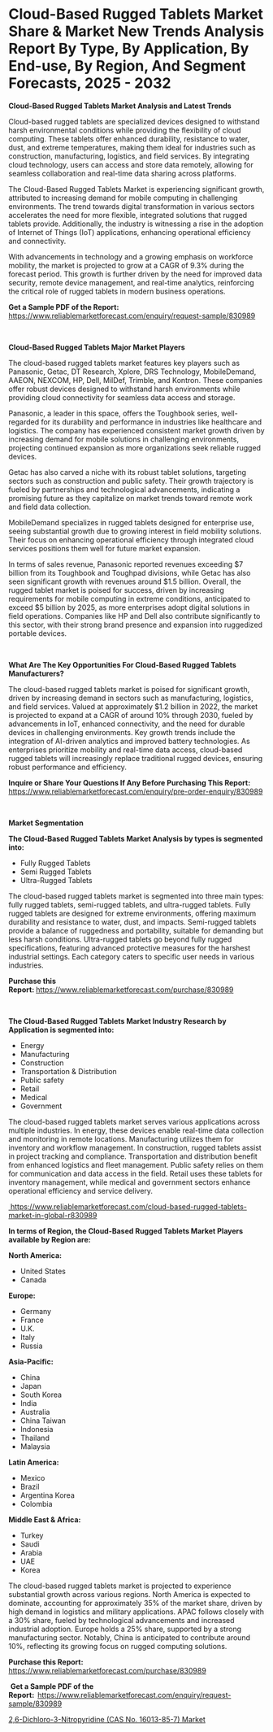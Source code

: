 <p><h1>Cloud-Based Rugged Tablets Market Share & Market New Trends Analysis Report By Type, By Application, By End-use, By Region, And Segment Forecasts, 2025 - 2032</h1></p><p><strong>Cloud-Based Rugged Tablets Market Analysis and Latest Trends</strong></p>
<p><p>Cloud-based rugged tablets are specialized devices designed to withstand harsh environmental conditions while providing the flexibility of cloud computing. These tablets offer enhanced durability, resistance to water, dust, and extreme temperatures, making them ideal for industries such as construction, manufacturing, logistics, and field services. By integrating cloud technology, users can access and store data remotely, allowing for seamless collaboration and real-time data sharing across platforms.</p><p>The Cloud-Based Rugged Tablets Market is experiencing significant growth, attributed to increasing demand for mobile computing in challenging environments. The trend towards digital transformation in various sectors accelerates the need for more flexible, integrated solutions that rugged tablets provide. Additionally, the industry is witnessing a rise in the adoption of Internet of Things (IoT) applications, enhancing operational efficiency and connectivity.</p><p>With advancements in technology and a growing emphasis on workforce mobility, the market is projected to grow at a CAGR of 9.3% during the forecast period. This growth is further driven by the need for improved data security, remote device management, and real-time analytics, reinforcing the critical role of rugged tablets in modern business operations.</p></p>
<p><strong>Get a Sample PDF of the Report:&nbsp;</strong> <a href="https://www.reliablemarketforecast.com/enquiry/request-sample/830989?utm_campaign=2533&utm_medium=2&utm_source=Github&utm_content=ia&utm_term=25032025&utm_id=cloud-based-rugged-tablets">https://www.reliablemarketforecast.com/enquiry/request-sample/830989</a></p>
<p>&nbsp;</p>
<p><strong>Cloud-Based Rugged Tablets Major Market Players</strong></p>
<p><p>The cloud-based rugged tablets market features key players such as Panasonic, Getac, DT Research, Xplore, DRS Technology, MobileDemand, AAEON, NEXCOM, HP, Dell, MilDef, Trimble, and Kontron. These companies offer robust devices designed to withstand harsh environments while providing cloud connectivity for seamless data access and storage.</p><p>Panasonic, a leader in this space, offers the Toughbook series, well-regarded for its durability and performance in industries like healthcare and logistics. The company has experienced consistent market growth driven by increasing demand for mobile solutions in challenging environments, projecting continued expansion as more organizations seek reliable rugged devices.</p><p>Getac has also carved a niche with its robust tablet solutions, targeting sectors such as construction and public safety. Their growth trajectory is fueled by partnerships and technological advancements, indicating a promising future as they capitalize on market trends toward remote work and field data collection.</p><p>MobileDemand specializes in rugged tablets designed for enterprise use, seeing substantial growth due to growing interest in field mobility solutions. Their focus on enhancing operational efficiency through integrated cloud services positions them well for future market expansion.</p><p>In terms of sales revenue, Panasonic reported revenues exceeding $7 billion from its Toughbook and Toughpad divisions, while Getac has also seen significant growth with revenues around $1.5 billion. Overall, the rugged tablet market is poised for success, driven by increasing requirements for mobile computing in extreme conditions, anticipated to exceed $5 billion by 2025, as more enterprises adopt digital solutions in field operations. Companies like HP and Dell also contribute significantly to this sector, with their strong brand presence and expansion into ruggedized portable devices.</p></p>
<p>&nbsp;</p>
<p><strong>What Are The Key Opportunities For Cloud-Based Rugged Tablets Manufacturers?</strong></p>
<p><p>The cloud-based rugged tablets market is poised for significant growth, driven by increasing demand in sectors such as manufacturing, logistics, and field services. Valued at approximately $1.2 billion in 2022, the market is projected to expand at a CAGR of around 10% through 2030, fueled by advancements in IoT, enhanced connectivity, and the need for durable devices in challenging environments. Key growth trends include the integration of AI-driven analytics and improved battery technologies. As enterprises prioritize mobility and real-time data access, cloud-based rugged tablets will increasingly replace traditional rugged devices, ensuring robust performance and efficiency.</p></p>
<p><strong>Inquire or Share Your Questions If Any Before Purchasing This Report:</strong> <a href="https://www.reliablemarketforecast.com/enquiry/pre-order-enquiry/830989?utm_campaign=2533&utm_medium=2&utm_source=Github&utm_content=ia&utm_term=25032025&utm_id=cloud-based-rugged-tablets">https://www.reliablemarketforecast.com/enquiry/pre-order-enquiry/830989</a></p>
<p>&nbsp;</p>
<p><strong>Market Segmentation</strong></p>
<p><strong>The Cloud-Based Rugged Tablets Market Analysis by types is segmented into:</strong></p>
<p><ul><li>Fully Rugged Tablets</li><li>Semi Rugged Tablets</li><li>Ultra-Rugged Tablets</li></ul></p>
<p><p>The cloud-based rugged tablets market is segmented into three main types: fully rugged tablets, semi-rugged tablets, and ultra-rugged tablets. Fully rugged tablets are designed for extreme environments, offering maximum durability and resistance to water, dust, and impacts. Semi-rugged tablets provide a balance of ruggedness and portability, suitable for demanding but less harsh conditions. Ultra-rugged tablets go beyond fully rugged specifications, featuring advanced protective measures for the harshest industrial settings. Each category caters to specific user needs in various industries.</p></p>
<p><strong>Purchase this Report:&nbsp;</strong><a href="https://www.reliablemarketforecast.com/purchase/830989?utm_campaign=2533&utm_medium=2&utm_source=Github&utm_content=ia&utm_term=25032025&utm_id=cloud-based-rugged-tablets">https://www.reliablemarketforecast.com/purchase/830989</a></p>
<p>&nbsp;</p>
<p><strong>The Cloud-Based Rugged Tablets Market Industry Research by Application is segmented into:</strong></p>
<p><ul><li>Energy</li><li>Manufacturing</li><li>Construction</li><li>Transportation & Distribution</li><li>Public safety</li><li>Retail</li><li>Medical</li><li>Government</li></ul></p>
<p><p>The cloud-based rugged tablets market serves various applications across multiple industries. In energy, these devices enable real-time data collection and monitoring in remote locations. Manufacturing utilizes them for inventory and workflow management. In construction, rugged tablets assist in project tracking and compliance. Transportation and distribution benefit from enhanced logistics and fleet management. Public safety relies on them for communication and data access in the field. Retail uses these tablets for inventory management, while medical and government sectors enhance operational efficiency and service delivery.</p></p>
<p><a href="https://www.reliablemarketforecast.com/cloud-based-rugged-tablets-market-in-global-r830989?utm_campaign=2533&utm_medium=2&utm_source=Github&utm_content=ia&utm_term=25032025&utm_id=cloud-based-rugged-tablets">&nbsp;https://www.reliablemarketforecast.com/cloud-based-rugged-tablets-market-in-global-r830989</a></p>
<p><strong>In terms of Region, the Cloud-Based Rugged Tablets Market Players available by Region are:</strong></p>
<p>
    <p> <strong> North America: </strong>
        <ul>
            <li>United States</li>
            <li>Canada</li>
        </ul>
        </p> 
    <p> <strong> Europe: </strong>
        <ul>
            <li>Germany</li>
            <li>France</li>
            <li>U.K.</li>
            <li>Italy</li>
            <li>Russia</li>
        </ul>
        </p> 
    <p> <strong> Asia-Pacific: </strong>
        <ul>
            <li>China</li>
            <li>Japan</li>
            <li>South Korea</li>
            <li>India</li>
            <li>Australia</li>
            <li>China Taiwan</li>
            <li>Indonesia</li>
            <li>Thailand</li>
            <li>Malaysia</li>
        </ul>
        </p> 
    <p> <strong> Latin America: </strong>
        <ul>
            <li>Mexico</li>
            <li>Brazil</li>
            <li>Argentina Korea</li>
            <li>Colombia</li>
        </ul>
        </p> 
    <p> <strong> Middle East & Africa: </strong>
        <ul>
            <li>Turkey</li>
            <li>Saudi</li>
            <li>Arabia</li>
            <li>UAE</li>
            <li>Korea</li>
        </ul>
    </p>
    </p>
<p><p>The cloud-based rugged tablets market is projected to experience substantial growth across various regions. North America is expected to dominate, accounting for approximately 35% of the market share, driven by high demand in logistics and military applications. APAC follows closely with a 30% share, fueled by technological advancements and increased industrial adoption. Europe holds a 25% share, supported by a strong manufacturing sector. Notably, China is anticipated to contribute around 10%, reflecting its growing focus on rugged computing solutions.</p></p>
<p><strong>Purchase this Report: </strong><a href="https://www.reliablemarketforecast.com/purchase/830989?utm_campaign=2533&utm_medium=2&utm_source=Github&utm_content=ia&utm_term=25032025&utm_id=cloud-based-rugged-tablets">https://www.reliablemarketforecast.com/purchase/830989</a></p>
<p>&nbsp;<strong>Get a Sample PDF of the Report:&nbsp;&nbsp;</strong><a href="https://www.reliablemarketforecast.com/enquiry/request-sample/830989?utm_campaign=2533&utm_medium=2&utm_source=Github&utm_content=ia&utm_term=25032025&utm_id=cloud-based-rugged-tablets">https://www.reliablemarketforecast.com/enquiry/request-sample/830989</a></p>
<p><strong></strong></p>
<p><p><a href="https://github.com/pearlinewhite4692/Market-Research-Report-List-1/blob/main/26-dichloro-3-nitropyridine-cas-no-16013-85-7-market.md?utm_campaign=2533&utm_medium=2&utm_source=Github&utm_content=ia&utm_term=25032025&utm_id=cloud-based-rugged-tablets">2,6-Dichloro-3-Nitropyridine (CAS No. 16013-85-7) Market</a></p></p>